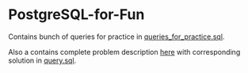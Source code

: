 # PostgreSQL-for-Fun

Contains bunch of queries for practice in [queries_for_practice.sql](./queries_for_practice.sql).

Also a contains complete problem description [here](./Problem%20Description%20and%20Setup%20Instructions.pdf) with corresponding solution in [query.sql](./query.sql).
